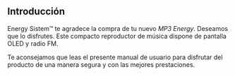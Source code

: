 ## Introducción

Energy Sistem™ te agradece la compra de tu nuevo *MP3 Energy*. Deseamos que lo disfrutes. Este compacto reproductor de música dispone de pantalla OLED y radio FM.

Te aconsejamos que leas el presente manual de usuario para disfrutar del producto de una manera segura y con las mejores prestaciones.
